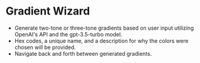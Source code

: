 # Gradient Wizard

- Generate two-tone or three-tone gradients based on user input utilizing OpenAI's API and the gpt-3.5-turbo model.
- Hex codes, a unique name, and a description for why the colors were chosen will be provided.
- Navigate back and forth between generated gradients.

